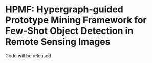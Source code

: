# HPMF: Hypergraph-guided Prototype Mining Framework for Few-Shot Object Detection in Remote Sensing Images



Code will be released


